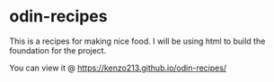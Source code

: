 # odin-recipes
This is a recipes for making nice food.
I will be using html to build the foundation for the project.

You can view it @
https://kenzo213.github.io/odin-recipes/